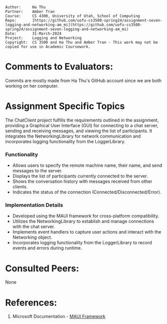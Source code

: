 
```
Author:     Ha Thu
Partner:    Amber Tran
Course:     CS 4300, University of Utah, School of Computing
Repo:       [https://github.com/uofu-cs3500-spring24/assignment-seven-logging-and-networking-am_mi](https://github.com/uofu-cs3500-spring24/assignment-seven-logging-and-networking-am_mi)
Date:       31-March-2024
Project:    Logging and Networking
Copyright:  CS 3500 and Ha Thu and Amber Tran - This work may not be copied for use in Academic Coursework.
```

# Comments to Evaluators:

Commits are mostly made from Ha Thu's GitHub account since we are both working on her computer.

# Assignment Specific Topics

The ChatClient project fulfills the requirements outlined in the assignment, providing a Graphical User Interface (GUI) for connecting to a chat server, sending and receiving messages, and viewing the list of participants. It integrates the NetworkingLibrary for network communication and incorporates logging functionality from the LoggerLibrary.

### Functionality

- Allows users to specify the remote machine name, their name, and send messages to the server.
- Displays the list of participants currently connected to the server.
- Shows the conversation history with messages received from other clients.
- Indicates the status of the connection (Connected/Disconnected/Error).

### Implementation Details

- Developed using the MAUI framework for cross-platform compatibility.
- Utilizes the NetworkingLibrary to establish and manage connections with the chat server.
- Implements event handlers to capture user actions and interact with the Networking object.
- Incorporates logging functionality from the LoggerLibrary to record events and errors during runtime.

# Consulted Peers:
None

# References:

1. Microsoft Documentation - [MAUI Framework](https://docs.microsoft.com/en-us/maui/)